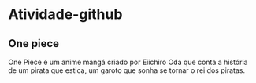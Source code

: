 # Atividade-github

## One piece

One Piece é um anime mangá criado por Eiichiro Oda que conta a história de um pirata que estica, um garoto que sonha se tornar o rei dos piratas.
